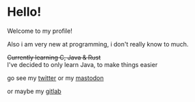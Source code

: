 # Hello!

Welcome to my profile!

Also i am very new at programming, i don't really know to much.

~~Currently learning C, Java & Rust~~<br>I've decided to only learn Java, to make things easier

go see my [twitter](https://twitter.com/Deudz_)
or my [mastodon](https://mstdn.social/@deudz)

or maybe my [gitlab](https://gitlab.com/Deudz)

<!---
YOU FOUND SECRET! NICE JOB
--->
